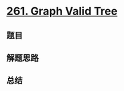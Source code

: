 # [261. Graph Valid Tree](https://leetcode.com/problems/graph-valid-tree/)

## 题目


## 解题思路


## 总结


